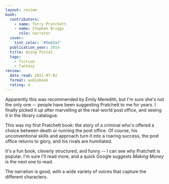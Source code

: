 ```yaml
---
layout: review
book:
  contributors:
    - name: Terry Pratchett
    - name: Stephen Briggs
      role: narrator
  cover:
    tint_color: '#5e62a7'
  publication_year: 2014
  title: Going Postal
  tags:
    - fiction
    - fantasy
review:
  date_read: 2021-07-02
  format: audiobook
  rating: 4
---
```


Apparently this was recommended by Emily Meredith, but I'm sure she's not the only one -- people have been suggesting Pratchett to me for years.
I finally picked it up after marvelling at the real-world post office, and seeing it in the library catalogue.

This was my first Pratchett book: the story of a criminal who's offered a choice between death or running the post office.
Of course, his unconventional skills and approach turn it into a roaring success, the post office returns to glory, and his rivals are humiliated.

It's a fun book, cleverly structured, and funny -- I can see why Pratchett is popular.
I'm sure I'll read more, and a quick Google suggests *Making Money* is the next one to read.

The narration is good, with a wide variety of voices that capture the different characters.
